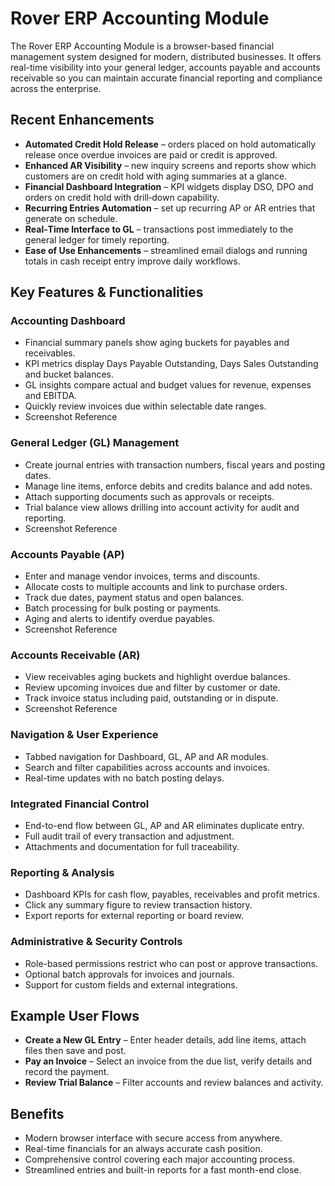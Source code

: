 # Rover ERP Accounting Module

<PageHeader />

The Rover ERP Accounting Module is a browser-based financial management system designed for modern, distributed businesses. It offers real-time visibility into your general ledger, accounts payable and accounts receivable so you can maintain accurate financial reporting and compliance across the enterprise.

## Recent Enhancements

- **Automated Credit Hold Release** – orders placed on hold automatically release once overdue invoices are paid or credit is approved.
- **Enhanced AR Visibility** – new inquiry screens and reports show which customers are on credit hold with aging summaries at a glance.
- **Financial Dashboard Integration** – KPI widgets display DSO, DPO and orders on credit hold with drill‑down capability.
- **Recurring Entries Automation** – set up recurring AP or AR entries that generate on schedule.
- **Real‑Time Interface to GL** – transactions post immediately to the general ledger for timely reporting.
- **Ease of Use Enhancements** – streamlined email dialogs and running totals in cash receipt entry improve daily workflows.

## Key Features & Functionalities

### Accounting Dashboard
- Financial summary panels show aging buckets for payables and receivables.
- KPI metrics display Days Payable Outstanding, Days Sales Outstanding and bucket balances.
- GL insights compare actual and budget values for revenue, expenses and EBITDA.
- Quickly review invoices due within selectable date ranges.
- Screenshot Reference

### General Ledger (GL) Management
- Create journal entries with transaction numbers, fiscal years and posting dates.
- Manage line items, enforce debits and credits balance and add notes.
- Attach supporting documents such as approvals or receipts.
- Trial balance view allows drilling into account activity for audit and reporting.
- Screenshot Reference

### Accounts Payable (AP)
- Enter and manage vendor invoices, terms and discounts.
- Allocate costs to multiple accounts and link to purchase orders.
- Track due dates, payment status and open balances.
- Batch processing for bulk posting or payments.
- Aging and alerts to identify overdue payables.
- Screenshot Reference

### Accounts Receivable (AR)
- View receivables aging buckets and highlight overdue balances.
- Review upcoming invoices due and filter by customer or date.
- Track invoice status including paid, outstanding or in dispute.
- Screenshot Reference

### Navigation & User Experience
- Tabbed navigation for Dashboard, GL, AP and AR modules.
- Search and filter capabilities across accounts and invoices.
- Real-time updates with no batch posting delays.

### Integrated Financial Control
- End-to-end flow between GL, AP and AR eliminates duplicate entry.
- Full audit trail of every transaction and adjustment.
- Attachments and documentation for full traceability.

### Reporting & Analysis
- Dashboard KPIs for cash flow, payables, receivables and profit metrics.
- Click any summary figure to review transaction history.
- Export reports for external reporting or board review.

### Administrative & Security Controls
- Role-based permissions restrict who can post or approve transactions.
- Optional batch approvals for invoices and journals.
- Support for custom fields and external integrations.

## Example User Flows
- **Create a New GL Entry** – Enter header details, add line items, attach files then save and post.
- **Pay an Invoice** – Select an invoice from the due list, verify details and record the payment.
- **Review Trial Balance** – Filter accounts and review balances and activity.

## Benefits
- Modern browser interface with secure access from anywhere.
- Real-time financials for an always accurate cash position.
- Comprehensive control covering each major accounting process.
- Streamlined entries and built-in reports for a fast month-end close.

<PageFooter />

